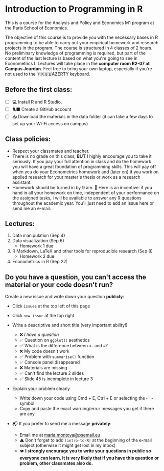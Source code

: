 # Introduction to Programming in R
This is a course for the Analysis and Policy and Economics M1 program at the Paris School of Economics.

The objective of this course is to provide you with the necessary bases in R programming to be able to carry out your empirical homework and research projects in the program. The course is structured in 4 classes of 2 hours. No preliminary knowledge of programming is required, but part of the content of the last lecture is based on what you're going to see in Econometrics I. Lectures will take place in the **computer room R2-07 at Campus Jourdan**. Feel free to bring your own laptop, especially if you're not used to the 🇫🇷🇧🇪AZERTY keyboard. 

## Before the first class:
- [ ] 💻 Install R and R Studio.
- [ ] 🐈‍⬛ Create a GitHub account
- [ ] 📥 Download the materials in the data folder (it can take a few days to set up your Wi-Fi access on campus) 

## Class policies:
- Respect your classmates and teacher. 
- There is no grade on this class, **BUT** I highly encourage you to take it seriously. If you pay your full attention in class and do the homework you will have a great foundation of programming skills. This will pay off when you do your Econometrics homework and (later on) if you work on applied research for your master's thesis or work as a research assistant.
- Homework should be turned in by 9 am. 🍬 Here is an incentive: if you hand in all your homework on time, independent of your performance on the assigned tasks, I will be available to answer any R questions throughout the academic year. You'll just need to add an issue here or send me an e-mail.

## Lectures:
1. Data manipulation (Sep 4)
2. Data visualization (Sep 6)
    - Homework 1 due
3. R Markdown, LaTeX and other tools for reproducible research (Sep 8)
    - Homework 2 due 
4. Econometrics in R (Sep 22) 

## Do you have a question, you can't access the material or your code doesn't run?
Create a new issue and write down your question **publicly**: 
- Click `issues` at the top left of this page
- Click `new issue` at the top right
- Write a descriptive and short title (very important ability!)
    - ❌ _I have a question_
    - ✅ Question on `ggplot()` aesthetics
    - ✅ What is the difference between `<-` and `=`?
    - ❌ My code doesn't work
    - ✅ Problem with `summarise()` function
    - ✅ Console panel disappeared
    - ❌ Materials are missing
    - ✅ Can't find the lecture 2 slides
    - ✅ Slide 45 is incomplete in lecture 3
- Explain your problem clearly
    - Write down your code using Cmd + E,  Ctrl + E or selecting the `< >` symbol
    - Copy and paste the exact warning/error messages you get if there are any
      
- 📬 If you prefer to send me a message **privately**:
    - Email me at maria.montoya@psemail.eu
    - ⚠️ Don't forget to add `[intro-to-R]` at the beginning of the e-mail subject (otherwise it might get lost in my inbox)
    - 👁️ **I strongly encourage you to write your questions in public so everyone can learn. It is very likely that if you have this question or problem, other classmates also do.**
  
